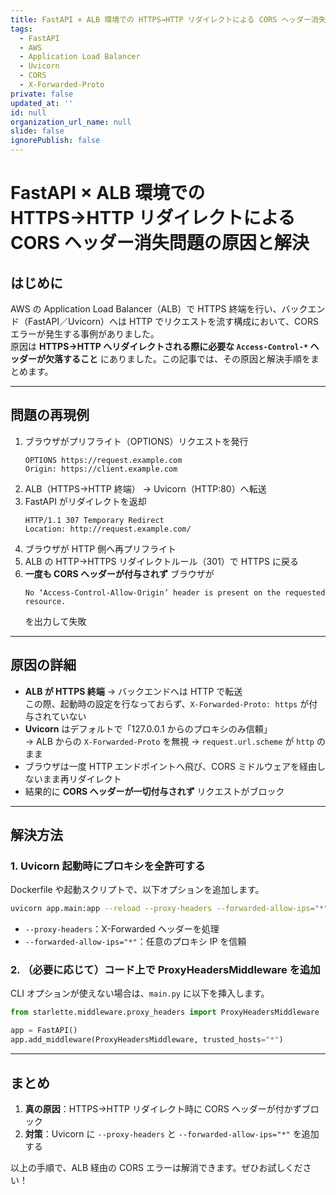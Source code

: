 ```yaml
---
title: FastAPI × ALB 環境での HTTPS→HTTP リダイレクトによる CORS ヘッダー消失問題の原因と解決.md
tags:
  - FastAPI
  - AWS
  - Application Load Balancer
  - Uvicorn
  - CORS
  - X-Forwarded-Proto
private: false
updated_at: ''
id: null
organization_url_name: null
slide: false
ignorePublish: false
---
```

# FastAPI × ALB 環境での HTTPS→HTTP リダイレクトによる CORS ヘッダー消失問題の原因と解決

## はじめに
AWS の Application Load Balancer（ALB）で HTTPS 終端を行い、バックエンド（FastAPI／Uvicorn）へは HTTP でリクエストを流す構成において、CORS エラーが発生する事例がありました。  
原因は **HTTPS→HTTP へリダイレクトされる際に必要な `Access-Control-*` ヘッダーが欠落すること** にありました。この記事では、その原因と解決手順をまとめます。

---

## 問題の再現例

1. ブラウザがプリフライト（OPTIONS）リクエストを発行  
   ```http
   OPTIONS https://request.example.com
   Origin: https://client.example.com
   ```
2. ALB（HTTPS→HTTP 終端） → Uvicorn（HTTP:80）へ転送  
3. FastAPI がリダイレクトを返却  
   ```http
   HTTP/1.1 307 Temporary Redirect
   Location: http://request.example.com/
   ```
4. ブラウザが HTTP 側へ再プリフライト  
5. ALB の HTTP→HTTPS リダイレクトルール（301）で HTTPS に戻る  
6. **一度も CORS ヘッダーが付与されず** ブラウザが  
   ```
   No ‘Access-Control-Allow-Origin’ header is present on the requested resource.
   ```  
   を出力して失敗

---

## 原因の詳細

- **ALB が HTTPS 終端** → バックエンドへは HTTP で転送  
  この際、起動時の設定を行なっておらず、`X-Forwarded-Proto: https` が付与されていない
- **Uvicorn** はデフォルトで「127.0.0.1 からのプロキシのみ信頼」  
  → ALB からの `X-Forwarded-Proto` を無視 → `request.url.scheme` が `http` のまま  
- ブラウザは一度 HTTP エンドポイントへ飛び、CORS ミドルウェアを経由しないまま再リダイレクト  
- 結果的に **CORS ヘッダーが一切付与されず** リクエストがブロック

---

## 解決方法

### 1. Uvicorn 起動時にプロキシを全許可する

Dockerfile や起動スクリプトで、以下オプションを追加します。

```bash
uvicorn app.main:app --reload --proxy-headers --forwarded-allow-ips="*"
```

- `--proxy-headers`：X-Forwarded ヘッダーを処理  
- `--forwarded-allow-ips="*"`：任意のプロキシ IP を信頼

### 2. （必要に応じて）コード上で ProxyHeadersMiddleware を追加

CLI オプションが使えない場合は、`main.py` に以下を挿入します。

```python
from starlette.middleware.proxy_headers import ProxyHeadersMiddleware

app = FastAPI()
app.add_middleware(ProxyHeadersMiddleware, trusted_hosts="*")
```

---

## まとめ

1. **真の原因**：HTTPS→HTTP リダイレクト時に CORS ヘッダーが付かずブロック  
2. **対策**：Uvicorn に `--proxy-headers` と `--forwarded-allow-ips="*"` を追加する

以上の手順で、ALB 経由の CORS エラーは解消できます。ぜひお試しください！